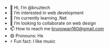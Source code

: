 - 👋 Hi, I’m @bruztech
- 👀 I’m interested in web development
- 🌱 I’m currently learning .Net
- 💞️ I’m looking to collaborate on web design
- 📫 How to reach me brunowan160@gmail.com
- 😄 Pronouns: He
- ⚡ Fun fact: I like music

<!---
bruztech/bruztech is a ✨ special ✨ repository because its `README.md` (this file) appears on your GitHub profile.
You can click the Preview link to take a look at your changes.
--->
